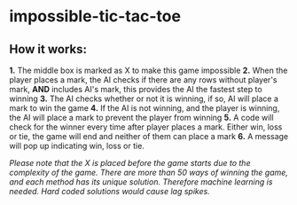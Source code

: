 # impossible-tic-tac-toe

## How it works:
  **1.** The middle box is marked as X to make this game impossible
  **2.** When the player places a mark, the AI checks if there are any rows without player's mark, **AND** includes AI's mark, this provides the AI the fastest step to winning
  **3.** The AI checks whether or not it is winning, if so, AI will place a mark to win the game
  **4.** If the AI is not winning, and the player is winning, the AI will place a mark to prevent the player from winning
  **5.** A code will check for the winner every time after player places a mark. Either win, loss or tie, the game will end and neither of them can place a mark
  **6.** A message will pop up indicating win, loss or tie.

*Please note that the X is placed before the game starts due to the complexity of the game. There are more than 50 ways of winning the game, and each method has its unique solution. Therefore machine learning is needed. Hard coded solutions would cause lag spikes.*
